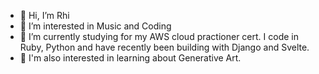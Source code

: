 - 👋 Hi, I’m Rhi
- 👀 I’m interested in Music and Coding
- 🌱 I’m currently studying for my AWS cloud practioner cert. I code in Ruby, Python and have recently been building with Django and Svelte.
- 💞️ I'm also interested in learning about Generative Art. 

<!---
ChalkyT/ChalkyT is a ✨ special ✨ repository because its `README.md` (this file) appears on your GitHub profile.
You can click the Preview link to take a look at your changes.
--->
